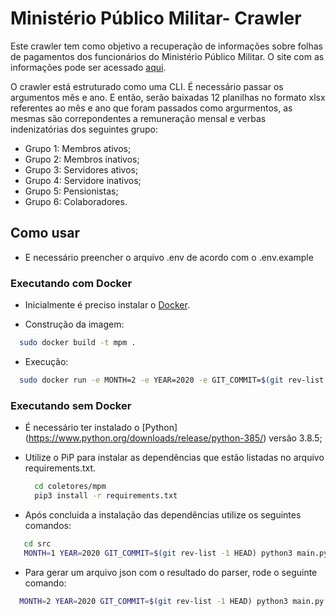 # Ministério Público Militar- Crawler

Este crawler tem como objetivo a recuperação de informações sobre folhas de pagamentos dos funcionários do Ministério Público Militar. O site com as informações pode ser acessado [aqui](https://www.mpm.mp.br/folha-de-pagamento/).

O crawler está estruturado como uma CLI. É necessário passar os argumentos mês e ano. E então, serão baixadas 12 planilhas no formato xlsx referentes ao mês e ano que foram passados como argurmentos, as mesmas são correpondentes a remuneração mensal e verbas indenizatórias dos seguintes grupo:

- Grupo 1: Membros ativos;
- Grupo 2: Membros inativos;
- Grupo 3: Servidores ativos;
- Grupo 4: Servidore inativos;
- Grupo 5: Pensionistas;
- Grupo 6: Colaboradores.

## Como usar

 - E necessário preencher o arquivo .env de acordo com o .env.example

 ### Executando com Docker

 - Inicialmente é preciso instalar o [Docker](https://docs.docker.com/install/). 

 - Construção da imagem:

  ```sh
    sudo docker build -t mpm .
  ```
 - Execução:
 
  ```sh
    sudo docker run -e MONTH=2 -e YEAR=2020 -e GIT_COMMIT=$(git rev-list -1 HEAD) mpm 
  ```

 ### Executando sem Docker

 - É necessário ter instalado o [Python] (https://www.python.org/downloads/release/python-385/) versão 3.8.5;
 - Utilize o PiP para instalar as dependências que estão listadas no arquivo requirements.txt.
  
    ```sh
      cd coletores/mpm
      pip3 install -r requirements.txt
    ```

  - Após concluida a instalação das dependências utilize os seguintes comandos:  

   ```sh
      cd src
      MONTH=1 YEAR=2020 GIT_COMMIT=$(git rev-list -1 HEAD) python3 main.py
  ```

  - Para gerar um arquivo json com o resultado do parser, rode o seguinte comando:

  ```sh
    MONTH=2 YEAR=2020 GIT_COMMIT=$(git rev-list -1 HEAD) python3 main.py > result.json
  ```